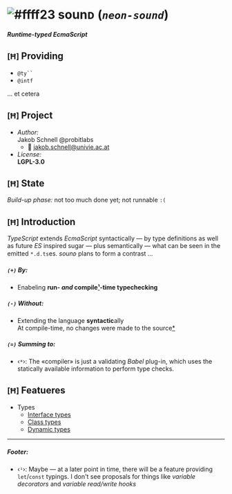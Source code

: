 ![#ffff23](https://placehold.it/100/c2ff23/ff23c2?text=neon)
sounᴅ (*`neon-sound`*)
===
***Runtime-typed EcmaScript***

## <small>[Ħ]</small> Providing
+ ``` @ty`` ```
+ ` @intf `

… et cetera

## <small>[Ħ]</small> Project
+ *Author:*
<br/>Jakob Schnell @probitlabs
    * :e-mail: <jakob.schnell@univie.ac.at>
+ *License:*
<br/>**LGPL-3.0**


## <small>[Ħ]</small> State
*Build-up phase:* not too much done yet; not runnable `:(`


## <small>[Ħ]</small> Introduction
*TypeScript* extends *EcmaScript* syntactically
 — by type definitions as well as future *ES* inspired sugar —
plus semantically
 — what can be seen in the emitted `*.d.ts`es.
*sounᴅ* plans to form a contrast …

##### *`(+)`* By:
+ Enabeling **run- *and* compile[¹](#facit1)-time typechecking**

##### *`(-)`* Without:
- Extending the language **syntactic**ally
<br/>At compile-time, no changes were made to the source[*](#facit1)

##### *`(=)`* Summing to:
* <span id="facit1">‹`*`›:</span>
The «compiler» is just a validating *Babel* plug-in, which uses the statically available information to perform type checks.

## <small>[Ħ]</small> Featueres

* Types
    + [Interface types](./types/intf.md)
    + [Class types](./types/class.md)
    + [Dynamic types](./types/dynam.md)

---

##### Footer:

- <span id="foot1">‹`¹`›:</span>
Maybe — at a later point in time, there will be a feature providing `let`/`const` typings. I don't see proposals for things like *variable decorators* and *variable read/write hooks*
